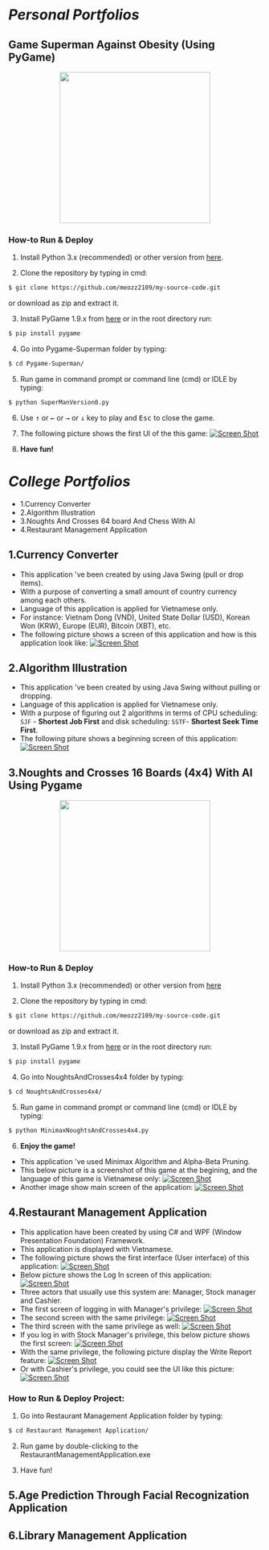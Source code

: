 # *Personal Portfolios*
## Game Superman Against Obesity (Using PyGame)
<p align="center">
  <img height="300" src="https://www.filesilo.co.uk/wp-content/uploads/2014/10/pygame.jpg" >
</p>

### How-to Run & Deploy

1. Install Python 3.x (recommended) or other version from [here](https://www.python.org/downloads/).

2. Clone the repository by typing in cmd:

```bash
$ git clone https://github.com/meozz2109/my-source-code.git
```

or download as zip and extract it.

3. Install PyGame 1.9.x from [here](http://www.pygame.org/download.shtml) or in the root directory run:

```bash
$ pip install pygame
```

4. Go into Pygame-Superman folder by typing:

```bash
$ cd Pygame-Superman/
```

5. Run game in command prompt or command line (cmd) or IDLE by typing:

```bash
$ python SuperManVersion0.py
```

6. Use <kbd>&uarr;</kbd> or <kbd>&larr;</kbd> or <kbd>&rarr;</kbd> or <kbd>&darr;</kbd> key to play and <kbd>Esc</kbd> to close the game.

7. The following picture shows the first UI of the this game:
[![Screen Shot](Images/SuperManAgainstObesityGameScreenShot.png)](https://github.com/meozz2109/my-source-code/)

8. ****Have fun!****


# *College Portfolios*
* 1.Currency Converter
* 2.Algorithm Illustration
* 3.Noughts And Crosses 64 board And Chess With AI
* 4.Restaurant Management Application
## 1.Currency Converter
* This application 've been created by using Java Swing (pull or drop items).
* With a purpose of converting a small amount of country currency among each others.
* Language of this application is applied for Vietnamese only.
* For instance: Vietnam Dong (VND), United State Dollar (USD), Korean Won (KRW), Europe (EUR), Bitcoin (XBT), etc.
* The following picture shows a screen of this application and how is this application look like:
[![Screen Shot](Images/CurrencyConverterScreenShot.png)](https://github.com/meozz2109/my-source-code/) 
## 2.Algorithm Illustration
* This application 've been created by using Java Swing without pulling or dropping.
* Language of this application is applied for Vietnamese only.
* With a purpose of figuring out 2 algorithms in terms of CPU scheduling: ``SJF`` - **Shortest Job First** and disk scheduling: ``SSTF``- **Shortest Seek Time First**.
* The following piture shows a beginning screen of this application:
[![Screen Shot](Images/AlgorithmClarificationScreenShot.png)](https://github.com/meozz2109/my-source-code/)
## 3.Noughts and Crosses 16 Boards (4x4) With AI Using Pygame
<p align="center">
  <img height="300" src="https://www.filesilo.co.uk/wp-content/uploads/2014/10/pygame.jpg" >
</p>

### How-to Run & Deploy

1. Install Python 3.x (recommended) or other version from [here](https://www.python.org/downloads/)

2. Clone the repository by typing in cmd:

```bash
$ git clone https://github.com/meozz2109/my-source-code.git
```

or download as zip and extract it.

3. Install PyGame 1.9.x from [here](http://www.pygame.org/download.shtml) or in the root directory run:

```bash
$ pip install pygame
```

4. Go into NoughtsAndCrosses4x4 folder by typing:

```bash
$ cd NoughtsAndCrosses4x4/
```

5. Run game in command prompt or command line (cmd) or IDLE by typing:

```bash
$ python MinimaxNoughtsAndCrosses4x4.py
```

6. ****Enjoy the game!****


* This application 've used Minimax Algorithm and Alpha-Beta Pruning.
* This below picture is a screenshot of this game at the begining, and the language of this game is Vietnamese only:
[![Screen Shot](Images/NoughtsAndCrosses4x4ScreenShot.png)](https://github.com/meozz2109/my-source-code/)
* Another image show main screen of the application: 
[![Screen Shot](Images/NoughtsAndCrosses4x4InGameScreenShot.png)](https://github.com/meozz2109/my-source-code/)

## 4.Restaurant Management Application
* This application have been created by using C# and WPF (Window Presentation Foundation) Framework.
* This application is displayed with Vietnamese.
* The following picture shows the first interface (User interface) of this application:
[![Screen Shot](Images/FirstUIRestaurantManagementApplication.png)](https://github.com/meozz2109/my-source-code/)
* Below picture shows the Log In screen of this application:
[![Screen Shot](Images/LogInUIRestaurantManagementApplication.png)](https://github.com/meozz2109/my-source-code/)
* Three actors that usually use this system are: Manager, Stock manager and Cashier.
* The first screen of logging in with Manager's privilege:
[![Screen Shot](Images/ManagerMainUIRestaurantManagementApplication.png)](https://github.com/meozz2109/my-source-code/)
* The second screen with the same privilege:
[![Screen Shot](Images/ManagerMain1UIRestaurantManagementApplication.png)](https://github.com/meozz2109/my-source-code/)
* The third screen with the same privilege as well:
[![Screen Shot](Images/ManagerMain2UIRestaurantManagementApplication.png)](https://github.com/meozz2109/my-source-code/)
* If you log in with Stock Manager's privilege, this below picture shows the first screen:
[![Screen Shot](Images/StockManagerMainUIRestaurantManagementApplication.png)](https://github.com/meozz2109/my-source-code/)
* With the same privilege, the following picture display the Write Report feature:
[![Screen Shot](Images/StockManagerMain1UIRestaurantManagementApplication.png)](https://github.com/meozz2109/my-source-code/)
* Or with Cashier's privilege, you could see the UI like this picture:
[![Screen Shot](Images/CashierMainUIRestaurantManagementApplication.png)](https://github.com/meozz2109/my-source-code/)

### How to Run & Deploy Project:

1. Go into Restaurant Management Application folder by typing:

```bash
$ cd Restaurant Management Application/
```

2. Run game by double-clicking to the RestaurantManagementApplication.exe

3. Have fun!

## 5.Age Prediction Through Facial Recognization Application

## 6.Library Management Application
